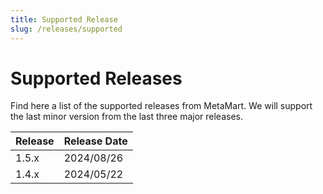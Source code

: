 ```yaml
---
title: Supported Release
slug: /releases/supported
---
```


# Supported Releases

Find here a list of the supported releases from MetaMart. We will support the last minor version from the last three
major releases.

| Release | Release Date |
|:--------|:-------------|
| 1.5.x   | 2024/08/26   |
| 1.4.x   | 2024/05/22   |